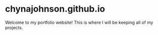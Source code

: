 # chynajohnson.github.io
 
Welcome to my portfolio website! This is where I will be keeping all of my projects.
